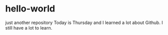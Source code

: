 # hello-world
just another repository
Today is Thursday and I learned a lot about Github. I still have a lot to learn.
